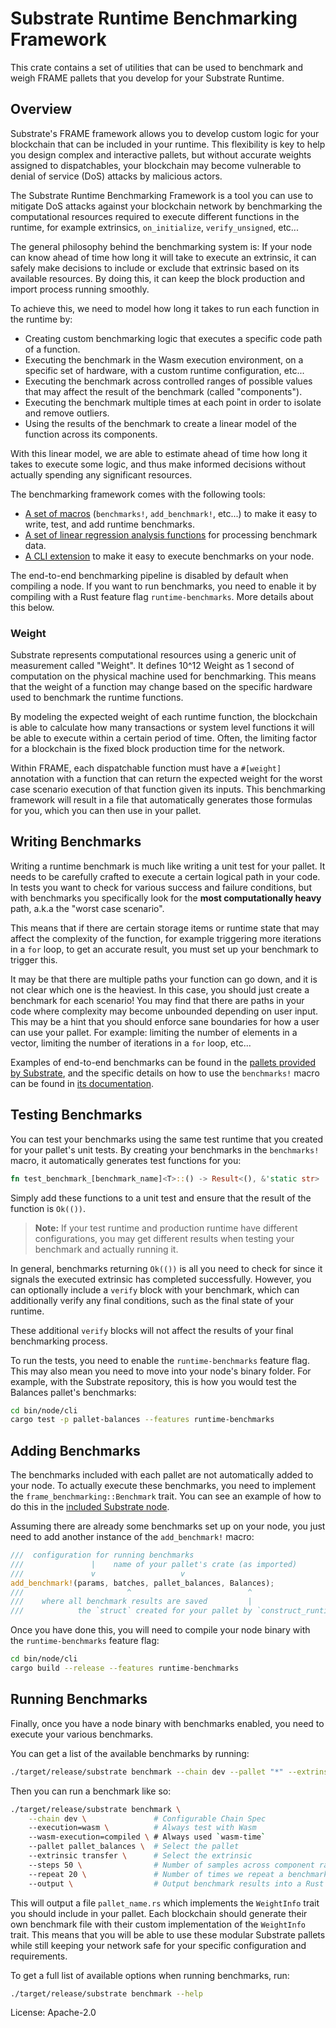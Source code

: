 # Substrate Runtime Benchmarking Framework

This crate contains a set of utilities that can be used to benchmark and weigh FRAME pallets that
you develop for your Substrate Runtime.

## Overview

Substrate's FRAME framework allows you to develop custom logic for your blockchain that can be
included in your runtime. This flexibility is key to help you design complex and interactive
pallets, but without accurate weights assigned to dispatchables, your blockchain may become
vulnerable to denial of service (DoS) attacks by malicious actors.

The Substrate Runtime Benchmarking Framework is a tool you can use to mitigate DoS attacks against
your blockchain network by benchmarking the computational resources required to execute different
functions in the runtime, for example extrinsics, `on_initialize`, `verify_unsigned`, etc...

The general philosophy behind the benchmarking system is: If your node can know ahead of time how
long it will take to execute an extrinsic, it can safely make decisions to include or exclude that
extrinsic based on its available resources. By doing this, it can keep the block production and
import process running smoothly.

To achieve this, we need to model how long it takes to run each function in the runtime by:

* Creating custom benchmarking logic that executes a specific code path of a function.
* Executing the benchmark in the Wasm execution environment, on a specific set of
  hardware, with a custom runtime configuration, etc...
* Executing the benchmark across controlled ranges of possible values that may affect the result of
  the benchmark (called "components").
* Executing the benchmark multiple times at each point in order to isolate and remove outliers.
* Using the results of the benchmark to create a linear model of the function across its components.

With this linear model, we are able to estimate ahead of time how long it takes to execute some
logic, and thus make informed decisions without actually spending any significant resources.

The benchmarking framework comes with the following tools:

* [A set of macros](./src/lib.rs) (`benchmarks!`, `add_benchmark!`, etc...) to make it easy to
  write, test, and add runtime benchmarks.
* [A set of linear regression analysis functions](./src/analysis.rs) for processing benchmark data.
* [A CLI extension](../../utils/benchmarking-cli/) to make it easy to execute benchmarks on your
  node.

The end-to-end benchmarking pipeline is disabled by default when compiling a node. If you want to
run benchmarks, you need to enable it by compiling with a Rust feature flag `runtime-benchmarks`.
More details about this below.

### Weight

Substrate represents computational resources using a generic unit of measurement called "Weight". It
defines 10^12 Weight as 1 second of computation on the physical machine used for benchmarking. This
means that the weight of a function may change based on the specific hardware used to benchmark the
runtime functions.

By modeling the expected weight of each runtime function, the blockchain is able to calculate how
many transactions or system level functions it will be able to execute within a certain period of
time. Often, the limiting factor for a blockchain is the fixed block production time for the
network.

Within FRAME, each dispatchable function must have a `#[weight]` annotation with a function that can
return the expected weight for the worst case scenario execution of that function given its inputs.
This benchmarking framework will result in a file that automatically generates those formulas for
you, which you can then use in your pallet.

## Writing Benchmarks

Writing a runtime benchmark is much like writing a unit test for your pallet. It needs to be
carefully crafted to execute a certain logical path in your code. In tests you want to check for
various success and failure conditions, but with benchmarks you specifically look for the **most
computationally heavy** path, a.k.a the "worst case scenario".

This means that if there are certain storage items or runtime state that may affect the complexity
of the function, for example triggering more iterations in a `for` loop, to get an accurate result,
you must set up your benchmark to trigger this.

It may be that there are multiple paths your function can go down, and it is not clear which one is
the heaviest. In this case, you should just create a benchmark for each scenario! You may find that
there are paths in your code where complexity may become unbounded depending on user input. This may
be a hint that you should enforce sane boundaries for how a user can use your pallet. For example:
limiting the number of elements in a vector, limiting the number of iterations in a `for` loop,
etc...

Examples of end-to-end benchmarks can be found in the [pallets provided by Substrate](../), and the
specific details on how to use the `benchmarks!` macro can be found in [its
documentation](./src/lib.rs).

## Testing Benchmarks

You can test your benchmarks using the same test runtime that you created for your pallet's unit
tests. By creating your benchmarks in the `benchmarks!` macro, it automatically generates test
functions for you:

```rust
fn test_benchmark_[benchmark_name]<T>::() -> Result<(), &'static str>
```

Simply add these functions to a unit test and ensure that the result of the function is `Ok(())`.

> **Note:** If your test runtime and production runtime have different configurations, you may get
different results when testing your benchmark and actually running it.

In general, benchmarks returning `Ok(())` is all you need to check for since it signals the executed
extrinsic has completed successfully. However, you can optionally include a `verify` block with your
benchmark, which can additionally verify any final conditions, such as the final state of your
runtime.

These additional `verify` blocks will not affect the results of your final benchmarking process.

To run the tests, you need to enable the `runtime-benchmarks` feature flag. This may also
mean you need to move into your node's binary folder. For example, with the Substrate repository,
this is how you would test the Balances pallet's benchmarks:

```bash
cd bin/node/cli
cargo test -p pallet-balances --features runtime-benchmarks
```

## Adding Benchmarks

The benchmarks included with each pallet are not automatically added to your node. To actually
execute these benchmarks, you need to implement the `frame_benchmarking::Benchmark` trait. You can
see an example of how to do this in the [included Substrate
node](../../bin/node/runtime/src/lib.rs).

Assuming there are already some benchmarks set up on your node, you just need to add another
instance of the `add_benchmark!` macro:

```rust
///  configuration for running benchmarks
///               |    name of your pallet's crate (as imported)
///               v                   v
add_benchmark!(params, batches, pallet_balances, Balances);
///                       ^                          ^
///    where all benchmark results are saved         |
///            the `struct` created for your pallet by `construct_runtime!`
```

Once you have done this, you will need to compile your node binary with the `runtime-benchmarks`
feature flag:

```bash
cd bin/node/cli
cargo build --release --features runtime-benchmarks
```

## Running Benchmarks

Finally, once you have a node binary with benchmarks enabled, you need to execute your various
benchmarks.

You can get a list of the available benchmarks by running:

```bash
./target/release/substrate benchmark --chain dev --pallet "*" --extrinsic "*" --repeat 0
```

Then you can run a benchmark like so:

```bash
./target/release/substrate benchmark \
    --chain dev \               # Configurable Chain Spec
    --execution=wasm \          # Always test with Wasm
    --wasm-execution=compiled \ # Always used `wasm-time`
    --pallet pallet_balances \  # Select the pallet
    --extrinsic transfer \      # Select the extrinsic
    --steps 50 \                # Number of samples across component ranges
    --repeat 20 \               # Number of times we repeat a benchmark
    --output \                  # Output benchmark results into a Rust file
```

This will output a file `pallet_name.rs` which implements the `WeightInfo` trait you should include
in your pallet. Each blockchain should generate their own benchmark file with their custom
implementation of the `WeightInfo` trait. This means that you will be able to use these modular
Substrate pallets while still keeping your network safe for your specific configuration and
requirements.

To get a full list of available options when running benchmarks, run:

```bash
./target/release/substrate benchmark --help
```

License: Apache-2.0
